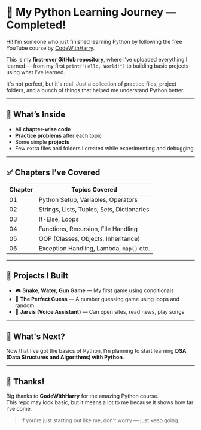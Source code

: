 # 🐍 My Python Learning Journey — Completed!

Hi! I'm someone who just finished learning Python by following the free YouTube course by [CodeWithHarry](https://www.youtube.com/@CodeWithHarry).

This is my **first-ever GitHub repository**, where I’ve uploaded everything I learned — from my first `print("Hello, World!")` to building basic projects using what I’ve learned.

It's not perfect, but it's real. Just a collection of practice files, project folders, and a bunch of things that helped me understand Python better.

---

## 📁 What’s Inside

- All **chapter-wise code**
- **Practice problems** after each topic
- Some simple **projects**
- Few extra files and folders I created while experimenting and debugging

---

## ✅ Chapters I’ve Covered

| Chapter | Topics Covered                         |
|--------|-----------------------------------------|
| 01     | Python Setup, Variables, Operators      |
| 02     | Strings, Lists, Tuples, Sets, Dictionaries |
| 03     | If-Else, Loops                          |
| 04     | Functions, Recursion, File Handling     |
| 05     | OOP (Classes, Objects, Inheritance)     |
| 06     | Exception Handling, Lambda, `map()` etc.|

---

## 🧪 Projects I Built

- 🎮 **Snake, Water, Gun Game** — My first game using conditionals
- 🔢 **The Perfect Guess** — A number guessing game using loops and random
- 🤖 **Jarvis (Voice Assistant)** — Can open sites, read news, play songs 

---

## 📌 What's Next?

Now that I’ve got the basics of Python, I’m planning to start learning **DSA (Data Structures and Algorithms) with Python**.

---

## 🙌 Thanks!

Big thanks to **CodeWithHarry** for the amazing Python course.  
This repo may look basic, but it means a lot to me because it shows how far I’ve come.

> If you're just starting out like me, don't worry — just keep going.

